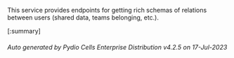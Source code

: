 






This service provides endpoints for getting rich schemas of relations between users (shared data, teams belonging, etc.).

[:summary]

###### Auto generated by Pydio Cells Enterprise Distribution v4.2.5 on 17-Jul-2023
